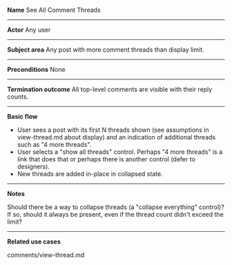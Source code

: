 **Name**
See All Comment Threads

----

**Actor**
Any user

----

**Subject area**
Any post with more comment threads than display limit.

----

**Preconditions**
None

----

**Termination outcome**
All top-level comments are visible with their reply counts.

----

**Basic flow**

- User sees a post with its first N threads shown (see assumptions in view-thread.md about display) and an indication of additional threads such as "4 more threads".
- User selects a "show all threads" control.  Perhaps "4 more threads" is a link that does that or perhaps there is another control (defer to designers).
- New threads are added in-place in collapsed state.

----

**Notes**

Should there be a way to collapse threads (a "collapse everything" control)?  If so, should it always be present, even if the thread count didn't exceed the limit?

----

**Related use cases**

comments/view-thread.md
